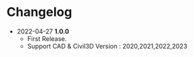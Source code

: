 # Changelog
- 2022-04-27 **1.0.0**
  - First Release.
  - Support CAD & Civil3D Version : 2020,2021,2022,2023

